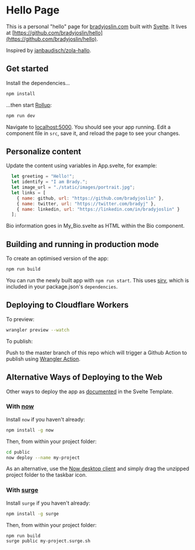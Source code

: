# Hello Page

This is a personal "hello" page for [bradyjoslin.com](https://bradyjoslin.com) built with [Svelte](https://svelte.dev). It lives at [https://github.com/bradyjoslin/hello](https://github.com/bradyjoslin/hello).

Inspired by [janbaudisch/zola-hallo](https://github.com/janbaudisch/zola-hallo).

## Get started

Install the dependencies...

```bash
npm install
```

...then start [Rollup](https://rollupjs.org):

```bash
npm run dev
```

Navigate to [localhost:5000](http://localhost:5000). You should see your app running. Edit a component file in `src`, save it, and reload the page to see your changes.

## Personalize content

Update the content using variables in App.svelte, for example:

```JavaScript
  let greeting = "Hello!";
  let identify = "I am Brady.";
  let image_url = "./static/images/portrait.jpg";
  let links = [
    { name: github, url: "https://github.com/bradyjoslin" },
    { name: twitter, url: "https://twitter.com/bradyj" },
    { name: linkedin, url: "https://linkedin.com/in/bradyjoslin" }
  ];
```

Bio information goes in My_Bio.svelte as HTML within the Bio component.

## Building and running in production mode

To create an optimised version of the app:

```bash
npm run build
```

You can run the newly built app with `npm run start`. This uses [sirv](https://github.com/lukeed/sirv), which is included in your package.json's `dependencies`.

## Deploying to Cloudflare Workers

To preview:

```bash
wrangler preview --watch
```

To publish:

Push to the master branch of this repo which will trigger a Github Action to publish using [Wrangler Action](https://github.com/cloudflare/wrangler-action).

## Alternative Ways of Deploying to the Web

Other ways to deploy the app as [documented](https://github.com/sveltejs/template#deploying-to-the-web) in the Svelte Template.

### With [now](https://zeit.co/now)

Install `now` if you haven't already:

```bash
npm install -g now
```

Then, from within your project folder:

```bash
cd public
now deploy --name my-project
```

As an alternative, use the [Now desktop client](https://zeit.co/download) and simply drag the unzipped project folder to the taskbar icon.

### With [surge](https://surge.sh/)

Install `surge` if you haven't already:

```bash
npm install -g surge
```

Then, from within your project folder:

```bash
npm run build
surge public my-project.surge.sh
```

